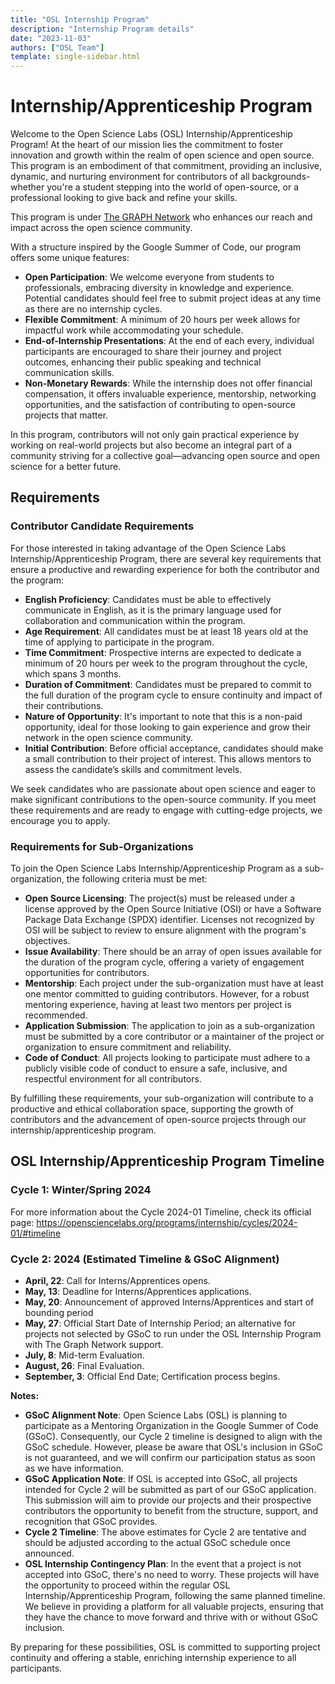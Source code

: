 ```yaml
---
title: "OSL Internship Program"
description: "Internship Program details"
date: "2023-11-03"
authors: ["OSL Team"]
template: single-sidebar.html
---
```

# Internship/Apprenticeship Program

Welcome to the Open Science Labs (OSL) Internship/Apprenticeship Program! At the
heart of our mission lies the commitment to foster innovation and growth within
the realm of open science and open source. This program is an embodiment of that
commitment, providing an inclusive, dynamic, and nurturing environment for
contributors of all backgrounds-whether you're a student stepping into the world
of open-source, or a professional looking to give back and refine your skills.

This program is under [The GRAPH Network](https://thegraphnetwork.org) who
enhances our reach and impact across the open science community.

With a structure inspired by the Google Summer of Code, our program offers some
unique features:

- **Open Participation**: We welcome everyone from students to professionals,
  embracing diversity in knowledge and experience. Potential candidates should feel free to submit project ideas at any time as there are no internship cycles. 
- **Flexible Commitment**: A minimum of 20 hours per week allows for impactful
  work while accommodating your schedule.
- **End-of-Internship Presentations**: At the end of each every, individual   participants are
  encouraged to share their journey and project outcomes, enhancing their public
  speaking and technical communication skills.
- **Non-Monetary Rewards**: While the internship does not offer financial
  compensation, it offers invaluable experience, mentorship, networking
  opportunities, and the satisfaction of contributing to open-source projects
  that matter.

In this program, contributors will not only gain practical experience by working
on real-world projects but also become an integral part of a community striving
for a collective goal—advancing open source and open science for a better
future.

## Requirements

### Contributor Candidate Requirements

For those interested in taking advantage of the Open Science Labs
Internship/Apprenticeship Program, there are several key requirements that
ensure a productive and rewarding experience for both the contributor and the
program:

- **English Proficiency**: Candidates must be able to effectively communicate in
  English, as it is the primary language used for collaboration and
  communication within the program.
- **Age Requirement**: All candidates must be at least 18 years old at the time
  of applying to participate in the program.
- **Time Commitment**: Prospective interns are expected to dedicate a minimum of
  20 hours per week to the program throughout the cycle, which spans 3 months.
- **Duration of Commitment**: Candidates must be prepared to commit to the full
  duration of the program cycle to ensure continuity and impact of their
  contributions.
- **Nature of Opportunity**: It's important to note that this is a non-paid
  opportunity, ideal for those looking to gain experience and grow their network
  in the open science community.
- **Initial Contribution**: Before official acceptance, candidates should make a
  small contribution to their project of interest. This allows mentors to assess
  the candidate’s skills and commitment levels.

We seek candidates who are passionate about open science and eager to make
significant contributions to the open-source community. If you meet these
requirements and are ready to engage with cutting-edge projects, we encourage
you to apply.

### Requirements for Sub-Organizations

To join the Open Science Labs Internship/Apprenticeship Program as a
sub-organization, the following criteria must be met:

- **Open Source Licensing**: The project(s) must be released under a license
  approved by the Open Source Initiative (OSI) or have a Software Package Data
  Exchange (SPDX) identifier. Licenses not recognized by OSI will be subject to
  review to ensure alignment with the program's objectives.
- **Issue Availability**: There should be an array of open issues available for
  the duration of the program cycle, offering a variety of engagement
  opportunities for contributors.
- **Mentorship**: Each project under the sub-organization must have at least one
  mentor committed to guiding contributors. However, for a robust mentoring
  experience, having at least two mentors per project is recommended.
- **Application Submission**: The application to join as a sub-organization must
  be submitted by a core contributor or a maintainer of the project or
  organization to ensure commitment and reliability.
- **Code of Conduct**: All projects looking to participate must adhere to a
  publicly visible code of conduct to ensure a safe, inclusive, and respectful
  environment for all contributors.

By fulfilling these requirements, your sub-organization will contribute to a
productive and ethical collaboration space, supporting the growth of
contributors and the advancement of open-source projects through our
internship/apprenticeship program.

## OSL Internship/Apprenticeship Program Timeline

### Cycle 1: Winter/Spring 2024

For more information about the Cycle 2024-01 Timeline, check its official page:
<https://opensciencelabs.org/programs/internship/cycles/2024-01/#timeline>

### Cycle 2: 2024 (Estimated Timeline & GSoC Alignment)

- **April, 22**: Call for Interns/Apprentices opens.
- **May, 13**: Deadline for Interns/Apprentices applications.
- **May, 20**: Announcement of approved Interns/Apprentices and start of bounding period
- **May, 27**: Official Start Date of Internship Period; an alternative for
  projects not selected by GSoC to run under the OSL Internship Program with The
  Graph Network support.
- **July, 8**: Mid-term Evaluation.
- **August, 26**: Final Evaluation.
- **September, 3**: Official End Date; Certification process begins.

**Notes:**

- **GSoC Alignment Note**: Open Science Labs (OSL) is planning to participate as
  a Mentoring Organization in the Google Summer of Code (GSoC). Consequently,
  our Cycle 2 timeline is designed to align with the GSoC schedule. However,
  please be aware that OSL's inclusion in GSoC is not guaranteed, and we will
  confirm our participation status as soon as we have information.
- **GSoC Application Note**: If OSL is accepted into GSoC, all projects intended
  for Cycle 2 will be submitted as part of our GSoC application. This submission
  will aim to provide our projects and their prospective contributors the
  opportunity to benefit from the structure, support, and recognition that GSoC
  provides.
- **Cycle 2 Timeline**: The above estimates for Cycle 2 are tentative and should
  be adjusted according to the actual GSoC schedule once announced.
- **OSL Internship Contingency Plan**: In the event that a project is not
  accepted into GSoC, there's no need to worry. These projects will have the
  opportunity to proceed within the regular OSL Internship/Apprenticeship
  Program, following the same planned timeline. We believe in providing a
  platform for all valuable projects, ensuring that they have the chance to move
  forward and thrive with or without GSoC inclusion.

By preparing for these possibilities, OSL is committed to supporting project
continuity and offering a stable, enriching internship experience to all
participants.
